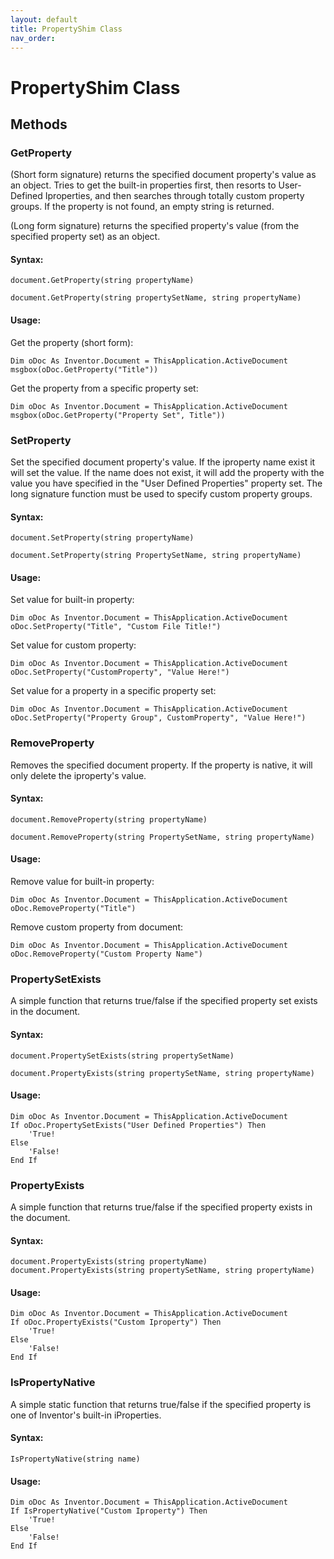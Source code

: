 ```yaml
---
layout: default
title: PropertyShim Class
nav_order: 
---
```


# PropertyShim Class

## Methods

### GetProperty

(Short form signature) returns the specified document property's value as an object.  Tries to get the built-in properties first, then resorts to User-Defined Iproperties, and then searches through totally custom property groups.  If the property is not found, an empty string is returned.

(Long form signature) returns the specified property's value (from the specified property set) as an object.

#### Syntax:

    document.GetProperty(string propertyName)

    document.GetProperty(string propertySetName, string propertyName)

#### Usage:

Get the property (short form):

    Dim oDoc As Inventor.Document = ThisApplication.ActiveDocument
    msgbox(oDoc.GetProperty("Title"))  

Get the property from a specific property set:

    Dim oDoc As Inventor.Document = ThisApplication.ActiveDocument
    msgbox(oDoc.GetProperty("Property Set", Title"))  


### SetProperty

Set the specified document property's value.  If the iproperty name exist it will set the value.  If the name does not exist, it will add the property with the value you have specified in the "User Defined Properties" property set.  The long signature function must be used to specify custom property groups.

#### Syntax:

    document.SetProperty(string propertyName)

    document.SetProperty(string PropertySetName, string propertyName)

#### Usage:

Set value for built-in property:

    Dim oDoc As Inventor.Document = ThisApplication.ActiveDocument
    oDoc.SetProperty("Title", "Custom File Title!")    

Set value for custom property:

    Dim oDoc As Inventor.Document = ThisApplication.ActiveDocument
    oDoc.SetProperty("CustomProperty", "Value Here!")    

Set value for a property in a specific property set:

    Dim oDoc As Inventor.Document = ThisApplication.ActiveDocument
    oDoc.SetProperty("Property Group", CustomProperty", "Value Here!")    


### RemoveProperty

Removes the specified document property.  If the property is native, it will only delete the iproperty's value.

#### Syntax:

    document.RemoveProperty(string propertyName)

    document.RemoveProperty(string PropertySetName, string propertyName)

#### Usage:

Remove value for built-in property:

    Dim oDoc As Inventor.Document = ThisApplication.ActiveDocument
    oDoc.RemoveProperty("Title")

Remove custom property from document:

    Dim oDoc As Inventor.Document = ThisApplication.ActiveDocument
    oDoc.RemoveProperty("Custom Property Name") 


### PropertySetExists

A simple function that returns true/false if the specified property set exists in the document.

#### Syntax:
    document.PropertySetExists(string propertySetName)

    document.PropertyExists(string propertySetName, string propertyName)

#### Usage:

    Dim oDoc As Inventor.Document = ThisApplication.ActiveDocument
    If oDoc.PropertySetExists("User Defined Properties") Then
        'True!
    Else
        'False!
    End If


### PropertyExists

A simple function that returns true/false if the specified property exists in the document.

#### Syntax:

    document.PropertyExists(string propertyName)
    document.PropertyExists(string propertySetName, string propertyName)

#### Usage:

    Dim oDoc As Inventor.Document = ThisApplication.ActiveDocument
    If oDoc.PropertyExists("Custom Iproperty") Then
        'True!
    Else
        'False!
    End If

### IsPropertyNative

A simple static function that returns true/false if the specified property is one of Inventor's built-in iProperties.

#### Syntax:

    IsPropertyNative(string name)
    
#### Usage:

    Dim oDoc As Inventor.Document = ThisApplication.ActiveDocument
    If IsPropertyNative("Custom Iproperty") Then
        'True!
    Else
        'False!
    End If

